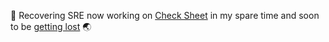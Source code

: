 👋 Recovering SRE now working on [Check Sheet](https://github.com/checksheet) in my spare time and soon to be [getting lost](https://github.com/totallywanderlost) 🌏
